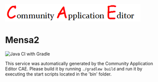 ![CAE](https://github.com/GHProjectsTest/microservice-348/blob/master/img/logo.png)  

Mensa2
===================
![Java CI with Gradle](https://github.com/GHProjectsTest/microservice-348/workflows/Java%20CI%20with%20Gradle/badge.svg?branch=master)

This service was automatically generated by the Community Application Editor CAE. Please build it by running `./gradlew build` and run it by executing the start scripts located in the 'bin' folder.
